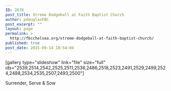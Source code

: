 ```yaml
---
ID: 2678
post_title: Xtreme Dodgeball at Faith Baptist Church
author: pdouglasFBC
post_excerpt: ""
layout: page
permalink: >
  http://fbcchelsea.org/xtreme-dodgeball-at-faith-baptist-church/
published: true
post_date: 2015-09-14 18:54:04
---
```

[gallery type="slideshow" link="file" size="full" ids="2539,2514,2542,2525,2511,2536,2486,2518,2523,2491,2529,2499,2524,2488,2534,2535,2507,2493,2500"]


<div class="jumbotron-skewed skew-neg">
<p class="skew-pos">Surrender, Serve & Sow</p>
</div>